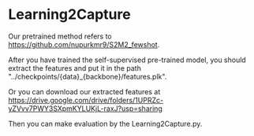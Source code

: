 # Learning2Capture

Our pretrained method refers to https://github.com/nupurkmr9/S2M2_fewshot.

After you have trained the self-supervised pre-trained model, you should extract the features and put it in the path "../checkpoints/{data}_{backbone}/features.plk".

Or you can download our extracted features at https://drive.google.com/drive/folders/1UPRZc-yZVvv7PWY3SXpmKYLUKjL-raxJ?usp=sharing

Then you can make evaluation by the Learning2Capture.py. 
